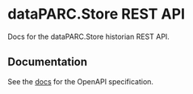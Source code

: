 # dataPARC.Store REST API

Docs for the dataPARC.Store historian REST API.

## Documentation

See the [docs](https://dataparc.github.io/store/rest/) for the OpenAPI specification.
